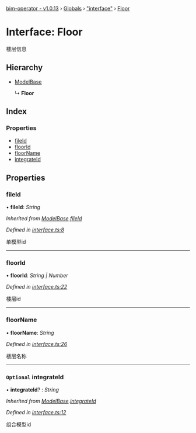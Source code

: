 [bim-operator - v1.0.13](../README.md) › [Globals](../globals.md) › ["interface"](../modules/_interface_.md) › [Floor](_interface_.floor.md)

# Interface: Floor

楼层信息

## Hierarchy

* [ModelBase](_interface_.modelbase.md)

  ↳ **Floor**

## Index

### Properties

* [fileId](_interface_.floor.md#fileid)
* [floorId](_interface_.floor.md#floorid)
* [floorName](_interface_.floor.md#floorname)
* [integrateId](_interface_.floor.md#optional-integrateid)

## Properties

###  fileId

• **fileId**: *String*

*Inherited from [ModelBase](_interface_.modelbase.md).[fileId](_interface_.modelbase.md#fileid)*

*Defined in [interface.ts:8](https://github.com/youkaisteve/bim-operator/blob/562edb8/src/interface.ts#L8)*

单模型id

___

###  floorId

• **floorId**: *String | Number*

*Defined in [interface.ts:22](https://github.com/youkaisteve/bim-operator/blob/562edb8/src/interface.ts#L22)*

楼层id

___

###  floorName

• **floorName**: *String*

*Defined in [interface.ts:26](https://github.com/youkaisteve/bim-operator/blob/562edb8/src/interface.ts#L26)*

楼层名称

___

### `Optional` integrateId

• **integrateId**? : *String*

*Inherited from [ModelBase](_interface_.modelbase.md).[integrateId](_interface_.modelbase.md#optional-integrateid)*

*Defined in [interface.ts:12](https://github.com/youkaisteve/bim-operator/blob/562edb8/src/interface.ts#L12)*

组合模型id
